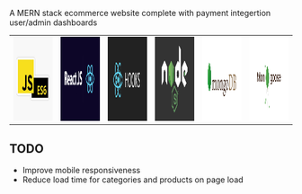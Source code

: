 A MERN stack ecommerce website complete with payment integertion user/admin dashboards


<table>
  <tr>
    <td><img src="readmeImages/JSES6.jpg" width=400 height=150></td>
    <td><img src="readmeImages/ReactJS.png" width=400 height=150></td>
    <td><img src="readmeImages/ReactHooks.png" width=400 height=150></td>
    <td><img src="readmeImages/Node.png" width=400 height=150></td>
    <td><img src="readmeImages/MongoDB.png" width=400 height=150></td>
    <td><img src="readmeImages/Mongoose.png" width=400 height=150></td>
  </tr>
 </table>


## TODO
- Improve mobile responsiveness
- Reduce load time for categories and products on page load

